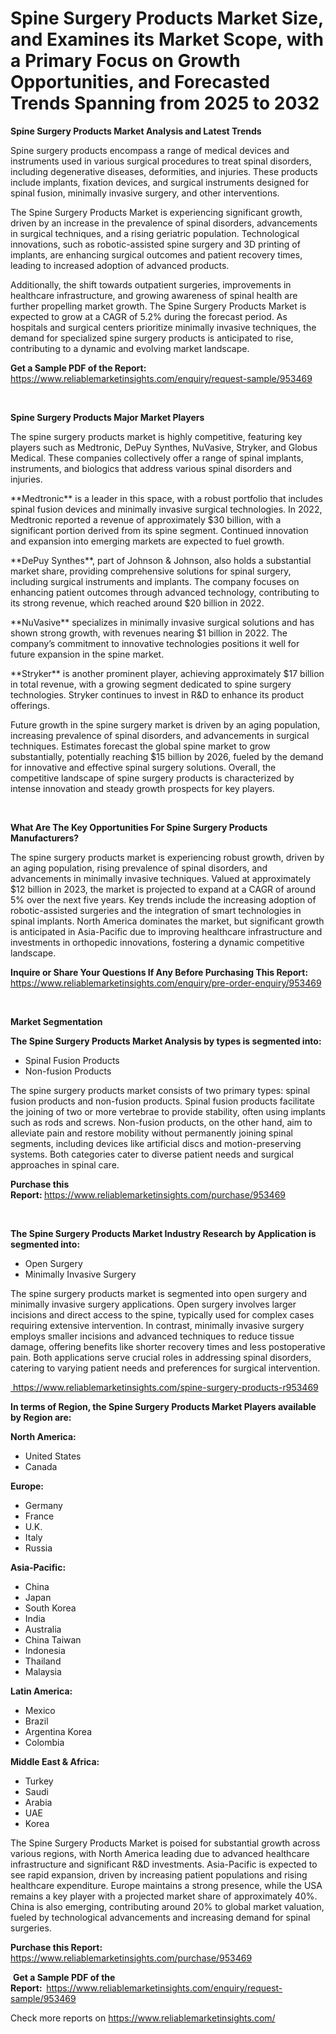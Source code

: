 <p><h1>Spine Surgery Products Market Size, and Examines its Market Scope, with a Primary Focus on Growth Opportunities, and Forecasted Trends Spanning from 2025 to 2032</h1></p><p><strong>Spine Surgery Products Market Analysis and Latest Trends</strong></p>
<p><p>Spine surgery products encompass a range of medical devices and instruments used in various surgical procedures to treat spinal disorders, including degenerative diseases, deformities, and injuries. These products include implants, fixation devices, and surgical instruments designed for spinal fusion, minimally invasive surgery, and other interventions.</p><p>The Spine Surgery Products Market is experiencing significant growth, driven by an increase in the prevalence of spinal disorders, advancements in surgical techniques, and a rising geriatric population. Technological innovations, such as robotic-assisted spine surgery and 3D printing of implants, are enhancing surgical outcomes and patient recovery times, leading to increased adoption of advanced products.</p><p>Additionally, the shift towards outpatient surgeries, improvements in healthcare infrastructure, and growing awareness of spinal health are further propelling market growth. The Spine Surgery Products Market is expected to grow at a CAGR of 5.2% during the forecast period. As hospitals and surgical centers prioritize minimally invasive techniques, the demand for specialized spine surgery products is anticipated to rise, contributing to a dynamic and evolving market landscape.</p></p>
<p><strong>Get a Sample PDF of the Report:&nbsp;</strong> <a href="https://www.reliablemarketinsights.com/enquiry/request-sample/953469?utm_campaign=2532&utm_medium=2&utm_source=Github&utm_content=ia&utm_term=07032025&utm_id=spine-surgery-products">https://www.reliablemarketinsights.com/enquiry/request-sample/953469</a></p>
<p>&nbsp;</p>
<p><strong>Spine Surgery Products Major Market Players</strong></p>
<p><p>The spine surgery products market is highly competitive, featuring key players such as Medtronic, DePuy Synthes, NuVasive, Stryker, and Globus Medical. These companies collectively offer a range of spinal implants, instruments, and biologics that address various spinal disorders and injuries.</p><p>**Medtronic** is a leader in this space, with a robust portfolio that includes spinal fusion devices and minimally invasive surgical technologies. In 2022, Medtronic reported a revenue of approximately $30 billion, with a significant portion derived from its spine segment. Continued innovation and expansion into emerging markets are expected to fuel growth.</p><p>**DePuy Synthes**, part of Johnson & Johnson, also holds a substantial market share, providing comprehensive solutions for spinal surgery, including surgical instruments and implants. The company focuses on enhancing patient outcomes through advanced technology, contributing to its strong revenue, which reached around $20 billion in 2022.</p><p>**NuVasive** specializes in minimally invasive surgical solutions and has shown strong growth, with revenues nearing $1 billion in 2022. The company’s commitment to innovative technologies positions it well for future expansion in the spine market.</p><p>**Stryker** is another prominent player, achieving approximately $17 billion in total revenue, with a growing segment dedicated to spine surgery technologies. Stryker continues to invest in R&D to enhance its product offerings.</p><p>Future growth in the spine surgery market is driven by an aging population, increasing prevalence of spinal disorders, and advancements in surgical techniques. Estimates forecast the global spine market to grow substantially, potentially reaching $15 billion by 2026, fueled by the demand for innovative and effective spinal surgery solutions. Overall, the competitive landscape of spine surgery products is characterized by intense innovation and steady growth prospects for key players.</p></p>
<p>&nbsp;</p>
<p><strong>What Are The Key Opportunities For Spine Surgery Products Manufacturers?</strong></p>
<p><p>The spine surgery products market is experiencing robust growth, driven by an aging population, rising prevalence of spinal disorders, and advancements in minimally invasive techniques. Valued at approximately $12 billion in 2023, the market is projected to expand at a CAGR of around 5% over the next five years. Key trends include the increasing adoption of robotic-assisted surgeries and the integration of smart technologies in spinal implants. North America dominates the market, but significant growth is anticipated in Asia-Pacific due to improving healthcare infrastructure and investments in orthopedic innovations, fostering a dynamic competitive landscape.</p></p>
<p><strong>Inquire or Share Your Questions If Any Before Purchasing This Report:</strong> <a href="https://www.reliablemarketinsights.com/enquiry/pre-order-enquiry/953469?utm_campaign=2532&utm_medium=2&utm_source=Github&utm_content=ia&utm_term=07032025&utm_id=spine-surgery-products">https://www.reliablemarketinsights.com/enquiry/pre-order-enquiry/953469</a></p>
<p>&nbsp;</p>
<p><strong>Market Segmentation</strong></p>
<p><strong>The Spine Surgery Products Market Analysis by types is segmented into:</strong></p>
<p><ul><li>Spinal Fusion Products</li><li>Non-fusion Products</li></ul></p>
<p><p>The spine surgery products market consists of two primary types: spinal fusion products and non-fusion products. Spinal fusion products facilitate the joining of two or more vertebrae to provide stability, often using implants such as rods and screws. Non-fusion products, on the other hand, aim to alleviate pain and restore mobility without permanently joining spinal segments, including devices like artificial discs and motion-preserving systems. Both categories cater to diverse patient needs and surgical approaches in spinal care.</p></p>
<p><strong>Purchase this Report:&nbsp;</strong><a href="https://www.reliablemarketinsights.com/purchase/953469?utm_campaign=2532&utm_medium=2&utm_source=Github&utm_content=ia&utm_term=07032025&utm_id=spine-surgery-products">https://www.reliablemarketinsights.com/purchase/953469</a></p>
<p>&nbsp;</p>
<p><strong>The Spine Surgery Products Market Industry Research by Application is segmented into:</strong></p>
<p><ul><li>Open Surgery</li><li>Minimally Invasive Surgery</li></ul></p>
<p><p>The spine surgery products market is segmented into open surgery and minimally invasive surgery applications. Open surgery involves larger incisions and direct access to the spine, typically used for complex cases requiring extensive intervention. In contrast, minimally invasive surgery employs smaller incisions and advanced techniques to reduce tissue damage, offering benefits like shorter recovery times and less postoperative pain. Both applications serve crucial roles in addressing spinal disorders, catering to varying patient needs and preferences for surgical intervention.</p></p>
<p><a href="https://www.reliablemarketinsights.com/spine-surgery-products-r953469?utm_campaign=2532&utm_medium=2&utm_source=Github&utm_content=ia&utm_term=07032025&utm_id=spine-surgery-products">&nbsp;https://www.reliablemarketinsights.com/spine-surgery-products-r953469</a></p>
<p><strong>In terms of Region, the Spine Surgery Products Market Players available by Region are:</strong></p>
<p>
    <p> <strong> North America: </strong>
        <ul>
            <li>United States</li>
            <li>Canada</li>
        </ul>
        </p> 
    <p> <strong> Europe: </strong>
        <ul>
            <li>Germany</li>
            <li>France</li>
            <li>U.K.</li>
            <li>Italy</li>
            <li>Russia</li>
        </ul>
        </p> 
    <p> <strong> Asia-Pacific: </strong>
        <ul>
            <li>China</li>
            <li>Japan</li>
            <li>South Korea</li>
            <li>India</li>
            <li>Australia</li>
            <li>China Taiwan</li>
            <li>Indonesia</li>
            <li>Thailand</li>
            <li>Malaysia</li>
        </ul>
        </p> 
    <p> <strong> Latin America: </strong>
        <ul>
            <li>Mexico</li>
            <li>Brazil</li>
            <li>Argentina Korea</li>
            <li>Colombia</li>
        </ul>
        </p> 
    <p> <strong> Middle East & Africa: </strong>
        <ul>
            <li>Turkey</li>
            <li>Saudi</li>
            <li>Arabia</li>
            <li>UAE</li>
            <li>Korea</li>
        </ul>
    </p>
    </p>
<p><p>The Spine Surgery Products Market is poised for substantial growth across various regions, with North America leading due to advanced healthcare infrastructure and significant R&D investments. Asia-Pacific is expected to see rapid expansion, driven by increasing patient populations and rising healthcare expenditure. Europe maintains a strong presence, while the USA remains a key player with a projected market share of approximately 40%. China is also emerging, contributing around 20% to global market valuation, fueled by technological advancements and increasing demand for spinal surgeries.</p></p>
<p><strong>Purchase this Report: </strong><a href="https://www.reliablemarketinsights.com/purchase/953469?utm_campaign=2532&utm_medium=2&utm_source=Github&utm_content=ia&utm_term=07032025&utm_id=spine-surgery-products">https://www.reliablemarketinsights.com/purchase/953469</a></p>
<p>&nbsp;<strong>Get a Sample PDF of the Report:&nbsp;&nbsp;</strong><a href="https://www.reliablemarketinsights.com/enquiry/request-sample/953469?utm_campaign=2532&utm_medium=2&utm_source=Github&utm_content=ia&utm_term=07032025&utm_id=spine-surgery-products">https://www.reliablemarketinsights.com/enquiry/request-sample/953469</a></p>
<p><strong></strong></p>
<p>Check more reports on <a href="https://www.reliablemarketinsights.com/?utm_campaign=2532&utm_medium=2&utm_source=Github&utm_content=ia&utm_term=07032025&utm_id=spine-surgery-products">https://www.reliablemarketinsights.com/</a></p>